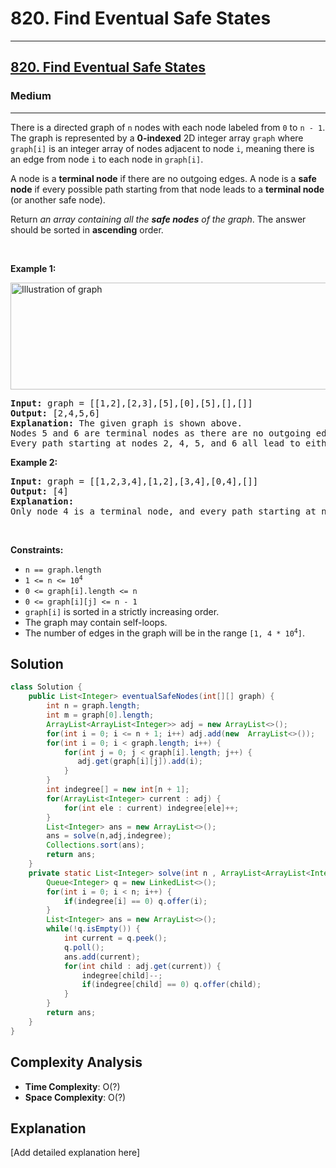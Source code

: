 # 820. Find Eventual Safe States


---

<h2><a href="https://leetcode.com/problems/find-eventual-safe-states">820. Find Eventual Safe States</a></h2><h3>Medium</h3><hr><p>There is a directed graph of <code>n</code> nodes with each node labeled from <code>0</code> to <code>n - 1</code>. The graph is represented by a <strong>0-indexed</strong> 2D integer array <code>graph</code> where <code>graph[i]</code> is an integer array of nodes adjacent to node <code>i</code>, meaning there is an edge from node <code>i</code> to each node in <code>graph[i]</code>.</p>

<p>A node is a <strong>terminal node</strong> if there are no outgoing edges. A node is a <strong>safe node</strong> if every possible path starting from that node leads to a <strong>terminal node</strong> (or another safe node).</p>

<p>Return <em>an array containing all the <strong>safe nodes</strong> of the graph</em>. The answer should be sorted in <strong>ascending</strong> order.</p>

<p>&nbsp;</p>
<p><strong class="example">Example 1:</strong></p>
<img alt="Illustration of graph" src="https://s3-lc-upload.s3.amazonaws.com/uploads/2018/03/17/picture1.png" style="height: 171px; width: 600px;" />
<pre>
<strong>Input:</strong> graph = [[1,2],[2,3],[5],[0],[5],[],[]]
<strong>Output:</strong> [2,4,5,6]
<strong>Explanation:</strong> The given graph is shown above.
Nodes 5 and 6 are terminal nodes as there are no outgoing edges from either of them.
Every path starting at nodes 2, 4, 5, and 6 all lead to either node 5 or 6.</pre>

<p><strong class="example">Example 2:</strong></p>

<pre>
<strong>Input:</strong> graph = [[1,2,3,4],[1,2],[3,4],[0,4],[]]
<strong>Output:</strong> [4]
<strong>Explanation:</strong>
Only node 4 is a terminal node, and every path starting at node 4 leads to node 4.
</pre>

<p>&nbsp;</p>
<p><strong>Constraints:</strong></p>

<ul>
	<li><code>n == graph.length</code></li>
	<li><code>1 &lt;= n &lt;= 10<sup>4</sup></code></li>
	<li><code>0 &lt;= graph[i].length &lt;= n</code></li>
	<li><code>0 &lt;= graph[i][j] &lt;= n - 1</code></li>
	<li><code>graph[i]</code> is sorted in a strictly increasing order.</li>
	<li>The graph may contain self-loops.</li>
	<li>The number of edges in the graph will be in the range <code>[1, 4 * 10<sup>4</sup>]</code>.</li>
</ul>


## Solution

```java
class Solution {
    public List<Integer> eventualSafeNodes(int[][] graph) {
        int n = graph.length;
        int m = graph[0].length;
        ArrayList<ArrayList<Integer>> adj = new ArrayList<>();
        for(int i = 0; i <= n + 1; i++) adj.add(new  ArrayList<>());
        for(int i = 0; i < graph.length; i++) {
            for(int j = 0; j < graph[i].length; j++) {
               adj.get(graph[i][j]).add(i);
            }
        }
        int indegree[] = new int[n + 1];
        for(ArrayList<Integer> current : adj) {
            for(int ele : current) indegree[ele]++;
        }
        List<Integer> ans = new ArrayList<>();
        ans = solve(n,adj,indegree);
        Collections.sort(ans);
        return ans;
    }
    private static List<Integer> solve(int n , ArrayList<ArrayList<Integer>> adj , int indegree[]) {
        Queue<Integer> q = new LinkedList<>();
        for(int i = 0; i < n; i++) {
            if(indegree[i] == 0) q.offer(i);
        }
        List<Integer> ans = new ArrayList<>();
        while(!q.isEmpty()) {
            int current = q.peek();
            q.poll();
            ans.add(current);
            for(int child : adj.get(current)) {
                indegree[child]--;
                if(indegree[child] == 0) q.offer(child);
            }
        }
        return ans;
    }
}
```

## Complexity Analysis

- **Time Complexity**: O(?)
- **Space Complexity**: O(?)

## Explanation

[Add detailed explanation here]


